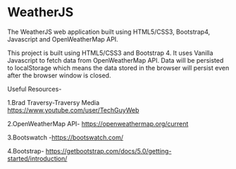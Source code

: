 # WeatherJS
The WeatherJS web application built using HTML5/CSS3, Bootstrap4, Javascript and OpenWeatherMap API.

This project is built using HTML5/CSS3 and Bootstrap 4. It uses Vanilla Javascript to fetch data from OpenWeatherMap API. Data will be persisted to localStorage which means the data stored in the browser will persist even after the browser window is closed.

Useful Resources-

1.Brad Traversy-Traversy Media https://www.youtube.com/user/TechGuyWeb

2.OpenWeatherMap API- https://openweathermap.org/current

3.Bootswatch -https://bootswatch.com/

4.Bootstrap- https://getbootstrap.com/docs/5.0/getting-started/introduction/

